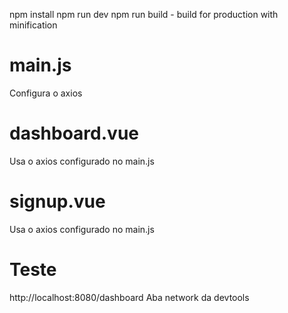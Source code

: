 npm install
npm run dev
npm run build - build for production with minification

# main.js
Configura o axios

# dashboard.vue
Usa o axios configurado no main.js

# signup.vue
Usa o axios configurado no main.js


# Teste
http://localhost:8080/dashboard
Aba network da devtools

